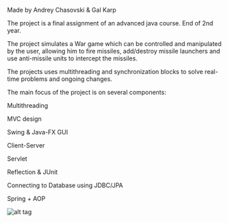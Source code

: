 Made by Andrey Chasovski & Gal Karp

The project is a final assignment of an advanced java course. End of 2nd year.

The project simulates a War game which can be controlled and manipulated by the user, allowing him to fire missiles, add/destroy missile launchers and use anti-missile units to intercept the missiles.

The projects uses multithreading and synchronization blocks to solve real-time problems and ongoing changes.
 
The main focus of the project is on several components:

Multithreading

MVC design

Swing & Java-FX GUI

Client-Server

Servlet

Reflection & JUnit

Connecting to Database using JDBC/JPA

Spring + AOP

![alt tag](http://i.gyazo.com/a64e4aacdbd7bb2f44e94f22453e3646.png)
